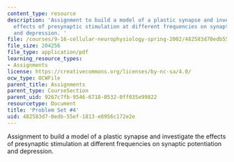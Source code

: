 ```yaml
---
content_type: resource
description: 'Assignment to build a model of a plastic synapse and investigate the
  effects of presynaptic stimulation at different frequencies on synaptic potentiation
  and depression. '
file: /courses/9-16-cellular-neurophysiology-spring-2002/482583d70edb55ef1813e8956c172e2e_problem_set_4.pdf
file_size: 204256
file_type: application/pdf
learning_resource_types:
- Assignments
license: https://creativecommons.org/licenses/by-nc-sa/4.0/
ocw_type: OCWFile
parent_title: Assignments
parent_type: CourseSection
parent_uid: 9267c7fb-9546-6718-0532-0ff035e99822
resourcetype: Document
title: 'Problem Set #4'
uid: 482583d7-0edb-55ef-1813-e8956c172e2e
---
```

Assignment to build a model of a plastic synapse and investigate the effects of presynaptic stimulation at different frequencies on synaptic potentiation and depression. 